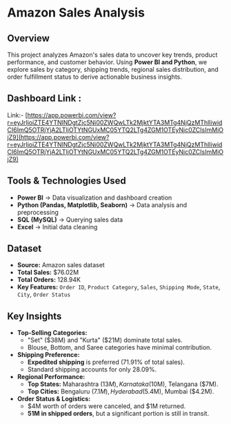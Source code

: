 #  Amazon Sales Analysis

##  Overview
This project analyzes Amazon's sales data to uncover key trends, product performance, and customer behavior. Using **Power BI and Python**, we explore sales by category, shipping trends, regional sales distribution, and order fulfillment status to derive actionable business insights.

## Dashboard Link :
  Link:- [https://app.powerbi.com/view?r=eyJrIjoiZTE4YTNlNDgtZjc5Ni00ZWQwLTk2MjktYTA3MTg4NjQzMThlIiwidCI6ImQ5OTRjYjA2LTljOTYtNGUxMC05YTQ2LTg4ZGM1OTEyNjc0ZCIsImMiOjZ9](https://app.powerbi.com/view?r=eyJrIjoiZTE4YTNlNDgtZjc5Ni00ZWQwLTk2MjktYTA3MTg4NjQzMThlIiwidCI6ImQ5OTRjYjA2LTljOTYtNGUxMC05YTQ2LTg4ZGM1OTEyNjc0ZCIsImMiOjZ9)
## Tools & Technologies Used
- **Power BI** → Data visualization and dashboard creation
- **Python (Pandas, Matplotlib, Seaborn)** → Data analysis and preprocessing
- **SQL (MySQL)** → Querying sales data
- **Excel** → Initial data cleaning

## Dataset
- **Source:** Amazon sales dataset  
- **Total Sales:** $76.02M  
- **Total Orders:** 128.94K  
- **Key Features:** `Order ID`, `Product Category`, `Sales`, `Shipping Mode`, `State`, `City`, `Order Status`

##  Key Insights
- **Top-Selling Categories:**  
  - "Set" ($38M) and "Kurta" ($21M) dominate total sales.  
  - Blouse, Bottom, and Saree categories have minimal contribution.  
- **Shipping Preference:**  
  - **Expedited shipping** is preferred (71.91% of total sales).  
  - Standard shipping accounts for only 28.09%.  
- **Regional Performance:**  
  - **Top States:** Maharashtra ($13M), Karnataka ($10M), Telangana ($7M).  
  - **Top Cities:** Bengaluru ($7.1M), Hyderabad ($5.4M), Mumbai ($4.2M).  
- **Order Status & Logistics:**  
  - $4M worth of orders were canceled, and $1M returned.  
  - **51M in shipped orders**, but a significant portion is still in transit.
